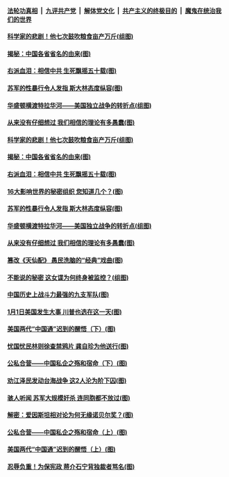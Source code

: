 

####  [法轮功真相](../../../../basic/blob/master/README.md?t=01050601) &nbsp;|&nbsp; [九评共产党](../../../../9ping.md/blob/master/README.md?t=01050601) &nbsp;|&nbsp; [解体党文化](../../../../jtdwh.md/blob/master/README.md?t=01050601)  &nbsp;|&nbsp; [共产主义的终极目的](../../../../gczydzjmd.md/blob/master/README.md?t=01050601) &nbsp;|&nbsp; [魔鬼在统治我们的世界](../../../../mgztzwmdsj.md/blob/master/README.md?t=01050601) 

#### [科学家的悲剧！他七次鼓吹粮食亩产万斤(组图)](../pages/p6/957851.md?t=01050601) 

#### [揭秘：中国各省省名的由来(图)](../pages/p6/957221.md?t=01050601) 

#### [右派血泪：相信中共 生死飘摇五十载(图)](../pages/p6/956343.md?t=01050601) 

#### [苏军的性暴行令人发指 斯大林态度纵容(图)](../pages/p6/957185.md?t=01050601) 

#### [华盛顿横渡特拉华河——美国独立战争的转折点(组图)](../pages/p6/957797.md?t=01050601) 

#### [从来没有仔细想过 我们相信的理论有多愚蠢(图)](../pages/p6/956683.md?t=01050601) 

#### [科学家的悲剧！他七次鼓吹粮食亩产万斤(组图)](../pages/p6/957851.md?t=01050601) 

#### [揭秘：中国各省省名的由来(图)](../pages/p6/957221.md?t=01050601) 

#### [右派血泪：相信中共 生死飘摇五十载(图)](../pages/p6/956343.md?t=01050601) 

#### [16大影响世界的秘密组织 您知道几个？(图)](../pages/p6/957909.md?t=01050601) 

#### [苏军的性暴行令人发指 斯大林态度纵容(图)](../pages/p6/957185.md?t=01050601) 

#### [华盛顿横渡特拉华河——美国独立战争的转折点(组图)](../pages/p6/957797.md?t=01050601) 

#### [从来没有仔细想过 我们相信的理论有多愚蠢(图)](../pages/p6/956683.md?t=01050601) 

#### [篡改《天仙配》 愚民洗脑的“经典”戏曲(图)](../pages/p6/952961.md?t=01050601) 

#### [不能说的秘密 这女谍为何终身被监控？(组图)](../pages/p6/957551.md?t=01050601) 

#### [中国历史上战斗力最强的九支军队(图)](../pages/p6/957680.md?t=01050601) 

#### [1月1日美国发生大事 川普也选在这一天(图)](../pages/p6/957595.md?t=01050601) 

#### [美国两代“中国通”迟到的醒悟（下）(图)](../pages/p6/957313.md?t=01050601) 

#### [忧国忧民林则徐查禁鸦片 龚自珍为他送行(图)](../pages/p6/956394.md?t=01050601) 

#### [公私合营——中国私企之殇和宿命（下）(图)](../pages/p6/957265.md?t=01050601) 

#### [劝江泽民发动台海战争 这2人沦为阶下囚(图)](../pages/p6/957188.md?t=01050601) 

#### [骇人听闻 苏军大规模奸杀 连同胞都不放过(图)](../pages/p6/957181.md?t=01050601) 

#### [解密：爱因斯坦相对论为何无缘诺贝尔奖？(图)](../pages/p6/957218.md?t=01050601) 

#### [公私合营——中国私企之殇和宿命（上）(图)](../pages/p6/957261.md?t=01050601) 

#### [美国两代“中国通”迟到的醒悟（上）(图)](../pages/p6/957312.md?t=01050601) 

#### [忍辱负重！为保宪政 蒋介石宁背独裁者骂名(图)](../pages/p6/956344.md?t=01050601) 

